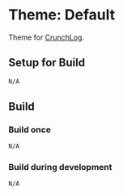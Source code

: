 # Theme: Default

Theme for [CrunchLog](https://nullbit.se/crunchlog).

## Setup for Build

```bash
N/A
```

## Build

### Build once

```bash
N/A
```

### Build during development

```bash
N/A
```
